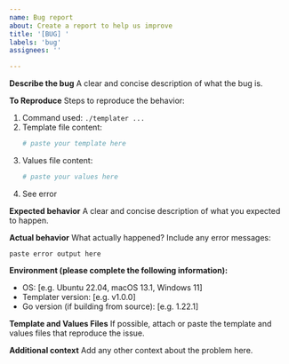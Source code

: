 ```yaml
---
name: Bug report
about: Create a report to help us improve
title: '[BUG] '
labels: 'bug'
assignees: ''

---
```


**Describe the bug**
A clear and concise description of what the bug is.

**To Reproduce**
Steps to reproduce the behavior:
1. Command used: `./templater ...`
2. Template file content:
   ```yaml
   # paste your template here
   ```
3. Values file content:
   ```yaml
   # paste your values here
   ```
4. See error

**Expected behavior**
A clear and concise description of what you expected to happen.

**Actual behavior**
What actually happened? Include any error messages:
```
paste error output here
```

**Environment (please complete the following information):**
 - OS: [e.g. Ubuntu 22.04, macOS 13.1, Windows 11]
 - Templater version: [e.g. v1.0.0]
 - Go version (if building from source): [e.g. 1.22.1]

**Template and Values Files**
If possible, attach or paste the template and values files that reproduce the issue.

**Additional context**
Add any other context about the problem here.